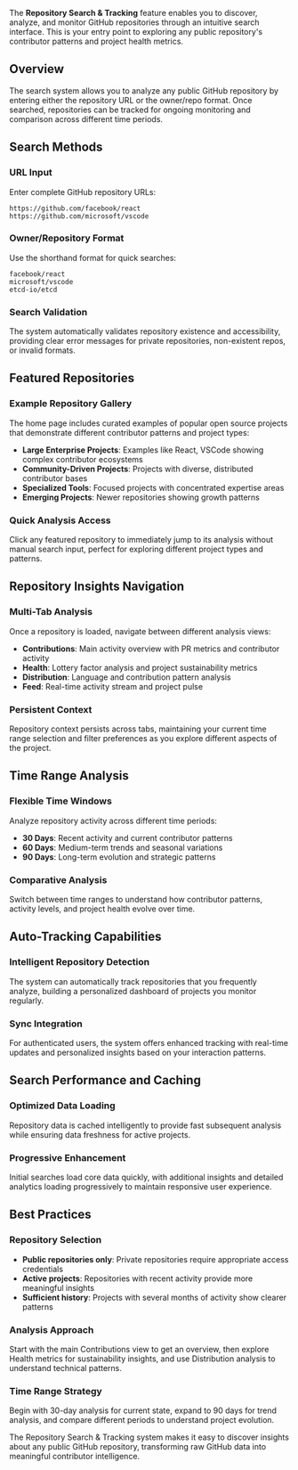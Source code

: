 The **Repository Search & Tracking** feature enables you to discover, analyze, and monitor GitHub repositories through an intuitive search interface. This is your entry point to exploring any public repository's contributor patterns and project health metrics.

## Overview

The search system allows you to analyze any public GitHub repository by entering either the repository URL or the owner/repo format. Once searched, repositories can be tracked for ongoing monitoring and comparison across different time periods.

## Search Methods

### URL Input
Enter complete GitHub repository URLs:
```
https://github.com/facebook/react
https://github.com/microsoft/vscode
```

### Owner/Repository Format  
Use the shorthand format for quick searches:
```
facebook/react
microsoft/vscode
etcd-io/etcd
```

### Search Validation
The system automatically validates repository existence and accessibility, providing clear error messages for private repositories, non-existent repos, or invalid formats.

## Featured Repositories

### Example Repository Gallery
The home page includes curated examples of popular open source projects that demonstrate different contributor patterns and project types:

- **Large Enterprise Projects**: Examples like React, VSCode showing complex contributor ecosystems
- **Community-Driven Projects**: Projects with diverse, distributed contributor bases
- **Specialized Tools**: Focused projects with concentrated expertise areas
- **Emerging Projects**: Newer repositories showing growth patterns

### Quick Analysis Access
Click any featured repository to immediately jump to its analysis without manual search input, perfect for exploring different project types and patterns.

## Repository Insights Navigation

### Multi-Tab Analysis
Once a repository is loaded, navigate between different analysis views:

- **Contributions**: Main activity overview with PR metrics and contributor activity
- **Health**: Lottery factor analysis and project sustainability metrics  
- **Distribution**: Language and contribution pattern analysis
- **Feed**: Real-time activity stream and project pulse

### Persistent Context
Repository context persists across tabs, maintaining your current time range selection and filter preferences as you explore different aspects of the project.

## Time Range Analysis

### Flexible Time Windows
Analyze repository activity across different time periods:

- **30 Days**: Recent activity and current contributor patterns
- **60 Days**: Medium-term trends and seasonal variations
- **90 Days**: Long-term evolution and strategic patterns

### Comparative Analysis
Switch between time ranges to understand how contributor patterns, activity levels, and project health evolve over time.

## Auto-Tracking Capabilities  

### Intelligent Repository Detection
The system can automatically track repositories that you frequently analyze, building a personalized dashboard of projects you monitor regularly.

### Sync Integration
For authenticated users, the system offers enhanced tracking with real-time updates and personalized insights based on your interaction patterns.

## Search Performance and Caching

### Optimized Data Loading
Repository data is cached intelligently to provide fast subsequent analysis while ensuring data freshness for active projects.

### Progressive Enhancement
Initial searches load core data quickly, with additional insights and detailed analytics loading progressively to maintain responsive user experience.

## Best Practices

### Repository Selection
- **Public repositories only**: Private repositories require appropriate access credentials
- **Active projects**: Repositories with recent activity provide more meaningful insights
- **Sufficient history**: Projects with several months of activity show clearer patterns

### Analysis Approach
Start with the main Contributions view to get an overview, then explore Health metrics for sustainability insights, and use Distribution analysis to understand technical patterns.

### Time Range Strategy
Begin with 30-day analysis for current state, expand to 90 days for trend analysis, and compare different periods to understand project evolution.

The Repository Search & Tracking system makes it easy to discover insights about any public GitHub repository, transforming raw GitHub data into meaningful contributor intelligence.